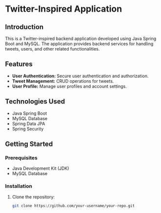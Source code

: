 # Twitter-Inspired Application

## Introduction

This is a Twitter-inspired backend application developed using Java Spring Boot and MySQL. The application provides backend services for handling tweets, users, and other related functionalities.

## Features

- **User Authentication:** Secure user authentication and authorization.
- **Tweet Management:** CRUD operations for tweets.
- **User Profile:** Manage user profiles and account settings.

## Technologies Used

- Java Spring Boot
- MySQL Database
- Spring Data JPA
- Spring Security

## Getting Started

### Prerequisites

- Java Development Kit (JDK)
- MySQL Database

### Installation

1. Clone the repository:

   ```bash
   git clone https://github.com/your-username/your-repo.git

